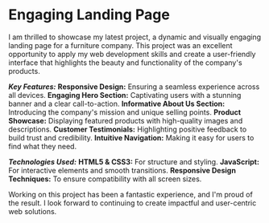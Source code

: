# Engaging Landing Page
I am thrilled to showcase my latest project, a dynamic and visually engaging landing page for a furniture company. This project was an excellent opportunity to apply my web development skills and create a user-friendly interface that highlights the beauty and functionality of the company's products.

_**Key Features:**_
**Responsive Design:** Ensuring a seamless experience across all devices.
**Engaging Hero Section:** Captivating users with a stunning banner and a clear call-to-action.
**Informative About Us Section:** Introducing the company's mission and unique selling points.
**Product Showcase:** Displaying featured products with high-quality images and descriptions.
**Customer Testimonials:** Highlighting positive feedback to build trust and credibility.
**Intuitive Navigation:** Making it easy for users to find what they need.

_**Technologies Used:**_
**HTML5 & CSS3:** For structure and styling.
**JavaScript:** For interactive elements and smooth transitions.
**Responsive Design Techniques:** To ensure compatibility with all screen sizes.

Working on this project has been a fantastic experience, and I'm proud of the result. I look forward to continuing to create impactful and user-centric web solutions.
